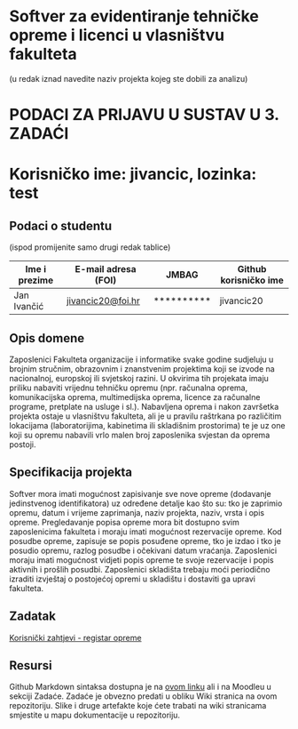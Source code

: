 # **Softver za evidentiranje tehničke opreme i licenci u vlasništvu fakulteta**
(u redak iznad navedite naziv projekta kojeg ste dobili za analizu)

# PODACI ZA PRIJAVU U SUSTAV U 3. ZADAĆI
# Korisničko ime: jivancic, lozinka: test 

## Podaci o studentu
(ispod promijenite samo drugi redak tablice)

Ime i prezime | E-mail adresa (FOI) |    JMBAG    | Github korisničko ime
------------  | ------------------- | ----------- | ---------------------
Jan Ivančić   | jivancic20@foi.hr   | **********  | jivancic20


## Opis domene
Zaposlenici Fakulteta organizacije i informatike svake godine sudjeluju u brojnim stručnim, obrazovnim i znanstvenim projektima koji se izvode na nacionalnoj, europskoj ili svjetskoj razini. U okvirima tih projekata imaju priliku nabaviti vrijednu tehničku opremu (npr. računalna oprema, komunikacijska oprema, multimedijska oprema, licence za računalne programe, pretplate na usluge i sl.). Nabavljena oprema i nakon završetka projekta ostaje u vlasništvu fakulteta, ali je u pravilu raštrkana po 
različitim lokacijama (laboratorijima, kabinetima ili skladišnim prostorima) te je uz one koji su opremu nabavili vrlo malen broj zaposlenika svjestan da oprema postoji.

## Specifikacija projekta
Softver mora imati mogućnost zapisivanje sve nove opreme (dodavanje jedinstvenog identifikatora) uz određene detalje kao što su: tko je zaprimio opremu, datum i vrijeme zaprimanja, naziv projekta, naziv, vrsta i opis opreme. Pregledavanje popisa opreme mora bit dostupno svim zaposlenicima fakulteta i moraju imati mogućnost rezervacije opreme. Kod posudbe opreme, zapisuje se popis posuđene opreme, tko je izdao i tko je posudio opremu, razlog posudbe i očekivani datum vraćanja. Zaposlenici moraju imati mogućnost vidjeti popis opreme te svoje rezervacije i popis aktivnih i prošlih posudbi. Zaposlenici skladišta trebaju moći periodično izraditi izvještaj o postojećoj opremi u skladištu i dostaviti ga upravi fakulteta.

## Zadatak
[Korisnički zahtjevi - registar opreme](/Korisnički_zahtjevi-registar_opreme.pdf)

## Resursi
Github Markdown sintaksa dostupna je na [ovom linku](https://guides.github.com/features/mastering-markdown/) ali i na Moodleu u sekciji Zadaće.
Zadaće je obvezno predati u obliku Wiki stranica na ovom repozitoriju. Slike i druge artefakte koje ćete trabati na wiki stranicama smjestite u mapu dokumentacije u repozitoriju. 
